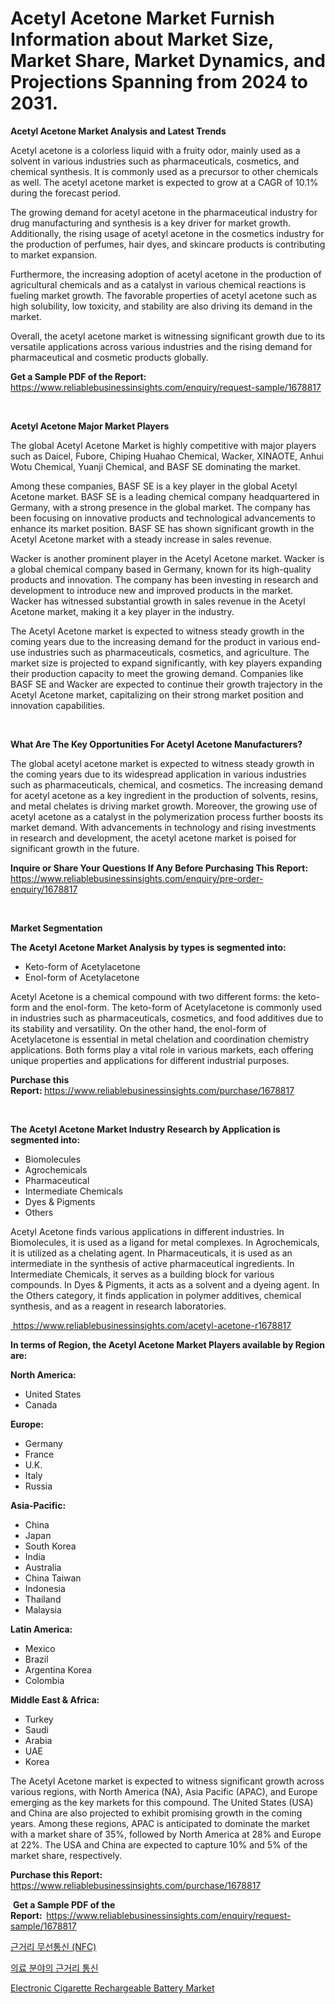 <p><h1>Acetyl Acetone Market Furnish Information about Market Size, Market Share, Market Dynamics, and Projections Spanning from 2024 to 2031.</h1></p><p><strong>Acetyl Acetone Market Analysis and Latest Trends</strong></p>
<p><p>Acetyl acetone is a colorless liquid with a fruity odor, mainly used as a solvent in various industries such as pharmaceuticals, cosmetics, and chemical synthesis. It is commonly used as a precursor to other chemicals as well. The acetyl acetone market is expected to grow at a CAGR of 10.1% during the forecast period.</p><p>The growing demand for acetyl acetone in the pharmaceutical industry for drug manufacturing and synthesis is a key driver for market growth. Additionally, the rising usage of acetyl acetone in the cosmetics industry for the production of perfumes, hair dyes, and skincare products is contributing to market expansion.</p><p>Furthermore, the increasing adoption of acetyl acetone in the production of agricultural chemicals and as a catalyst in various chemical reactions is fueling market growth. The favorable properties of acetyl acetone such as high solubility, low toxicity, and stability are also driving its demand in the market.</p><p>Overall, the acetyl acetone market is witnessing significant growth due to its versatile applications across various industries and the rising demand for pharmaceutical and cosmetic products globally.</p></p>
<p><strong>Get a Sample PDF of the Report:&nbsp;</strong> <a href="https://www.reliablebusinessinsights.com/enquiry/request-sample/1678817">https://www.reliablebusinessinsights.com/enquiry/request-sample/1678817</a></p>
<p>&nbsp;</p>
<p><strong>Acetyl Acetone Major Market Players</strong></p>
<p><p>The global Acetyl Acetone Market is highly competitive with major players such as Daicel, Fubore, Chiping Huahao Chemical, Wacker, XINAOTE, Anhui Wotu Chemical, Yuanji Chemical, and BASF SE dominating the market. </p><p>Among these companies, BASF SE is a key player in the global Acetyl Acetone market. BASF SE is a leading chemical company headquartered in Germany, with a strong presence in the global market. The company has been focusing on innovative products and technological advancements to enhance its market position. BASF SE has shown significant growth in the Acetyl Acetone market with a steady increase in sales revenue. </p><p>Wacker is another prominent player in the Acetyl Acetone market. Wacker is a global chemical company based in Germany, known for its high-quality products and innovation. The company has been investing in research and development to introduce new and improved products in the market. Wacker has witnessed substantial growth in sales revenue in the Acetyl Acetone market, making it a key player in the industry.</p><p>The Acetyl Acetone market is expected to witness steady growth in the coming years due to the increasing demand for the product in various end-use industries such as pharmaceuticals, cosmetics, and agriculture. The market size is projected to expand significantly, with key players expanding their production capacity to meet the growing demand. Companies like BASF SE and Wacker are expected to continue their growth trajectory in the Acetyl Acetone market, capitalizing on their strong market position and innovation capabilities.</p></p>
<p>&nbsp;</p>
<p><strong>What Are The Key Opportunities For Acetyl Acetone Manufacturers?</strong></p>
<p><p>The global acetyl acetone market is expected to witness steady growth in the coming years due to its widespread application in various industries such as pharmaceuticals, chemical, and cosmetics. The increasing demand for acetyl acetone as a key ingredient in the production of solvents, resins, and metal chelates is driving market growth. Moreover, the growing use of acetyl acetone as a catalyst in the polymerization process further boosts its market demand. With advancements in technology and rising investments in research and development, the acetyl acetone market is poised for significant growth in the future.</p></p>
<p><strong>Inquire or Share Your Questions If Any Before Purchasing This Report:</strong> <a href="https://www.reliablebusinessinsights.com/enquiry/pre-order-enquiry/1678817">https://www.reliablebusinessinsights.com/enquiry/pre-order-enquiry/1678817</a></p>
<p>&nbsp;</p>
<p><strong>Market Segmentation</strong></p>
<p><strong>The Acetyl Acetone Market Analysis by types is segmented into:</strong></p>
<p><ul><li>Keto-form of Acetylacetone</li><li>Enol-form of Acetylacetone</li></ul></p>
<p><p>Acetyl Acetone is a chemical compound with two different forms: the keto-form and the enol-form. The keto-form of Acetylacetone is commonly used in industries such as pharmaceuticals, cosmetics, and food additives due to its stability and versatility. On the other hand, the enol-form of Acetylacetone is essential in metal chelation and coordination chemistry applications. Both forms play a vital role in various markets, each offering unique properties and applications for different industrial purposes.</p></p>
<p><strong>Purchase this Report:&nbsp;</strong><a href="https://www.reliablebusinessinsights.com/purchase/1678817">https://www.reliablebusinessinsights.com/purchase/1678817</a></p>
<p>&nbsp;</p>
<p><strong>The Acetyl Acetone Market Industry Research by Application is segmented into:</strong></p>
<p><ul><li>Biomolecules</li><li>Agrochemicals</li><li>Pharmaceutical</li><li>Intermediate Chemicals</li><li>Dyes & Pigments</li><li>Others</li></ul></p>
<p><p>Acetyl Acetone finds various applications in different industries. In Biomolecules, it is used as a ligand for metal complexes. In Agrochemicals, it is utilized as a chelating agent. In Pharmaceuticals, it is used as an intermediate in the synthesis of active pharmaceutical ingredients. In Intermediate Chemicals, it serves as a building block for various compounds. In Dyes & Pigments, it acts as a solvent and a dyeing agent. In the Others category, it finds application in polymer additives, chemical synthesis, and as a reagent in research laboratories.</p></p>
<p><a href="https://www.reliablebusinessinsights.com/acetyl-acetone-r1678817">&nbsp;https://www.reliablebusinessinsights.com/acetyl-acetone-r1678817</a></p>
<p><strong>In terms of Region, the Acetyl Acetone Market Players available by Region are:</strong></p>
<p>
    <p> <strong> North America: </strong>
        <ul>
            <li>United States</li>
            <li>Canada</li>
        </ul>
        </p> 
    <p> <strong> Europe: </strong>
        <ul>
            <li>Germany</li>
            <li>France</li>
            <li>U.K.</li>
            <li>Italy</li>
            <li>Russia</li>
        </ul>
        </p> 
    <p> <strong> Asia-Pacific: </strong>
        <ul>
            <li>China</li>
            <li>Japan</li>
            <li>South Korea</li>
            <li>India</li>
            <li>Australia</li>
            <li>China Taiwan</li>
            <li>Indonesia</li>
            <li>Thailand</li>
            <li>Malaysia</li>
        </ul>
        </p> 
    <p> <strong> Latin America: </strong>
        <ul>
            <li>Mexico</li>
            <li>Brazil</li>
            <li>Argentina Korea</li>
            <li>Colombia</li>
        </ul>
        </p> 
    <p> <strong> Middle East & Africa: </strong>
        <ul>
            <li>Turkey</li>
            <li>Saudi</li>
            <li>Arabia</li>
            <li>UAE</li>
            <li>Korea</li>
        </ul>
    </p>
    </p>
<p><p>The Acetyl Acetone market is expected to witness significant growth across various regions, with North America (NA), Asia Pacific (APAC), and Europe emerging as the key markets for this compound. The United States (USA) and China are also projected to exhibit promising growth in the coming years. Among these regions, APAC is anticipated to dominate the market with a market share of 35%, followed by North America at 28% and Europe at 22%. The USA and China are expected to capture 10% and 5% of the market share, respectively.</p></p>
<p><strong>Purchase this Report: </strong><a href="https://www.reliablebusinessinsights.com/purchase/1678817">https://www.reliablebusinessinsights.com/purchase/1678817</a></p>
<p>&nbsp;<strong>Get a Sample PDF of the Report:&nbsp;&nbsp;</strong><a href="https://www.reliablebusinessinsights.com/enquiry/request-sample/1678817">https://www.reliablebusinessinsights.com/enquiry/request-sample/1678817</a></p>
<p><strong></strong></p>
<p><p><a href="https://github.com/bunxhcci35271755/Market-Research-Report-List-2/blob/main/994719493493.md">근거리 무선통신 (NFC)</a></p><p><a href="https://github.com/mofijurk071/Market-Research-Report-List-1/blob/main/902221793492.md">의료 분야의 근거리 통신</a></p><p><a href="https://issuu.com/reportprime-2/docs/electronic-cigarette-rechargeable-battery-market-s">Electronic Cigarette Rechargeable Battery Market</a></p></p>
